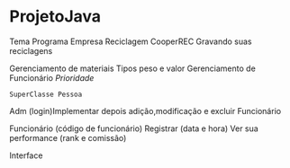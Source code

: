 # ProjetoJava

Tema Programa Empresa Reciclagem
CooperREC
Gravando suas reciclagens

Gerenciamento de materiais
Tipos
peso e valor
Gerenciamento de Funcionário *Prioridade*
	
	
	SuperClasse Pessoa

Adm (login)Implementar depois
adição,modificação e excluir Funcionário

Funcionário (código de funcionário)
Registrar (data e hora)
Ver sua performance (rank e comissão)

Interface

